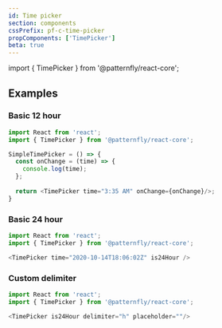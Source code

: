 ```yaml
---
id: Time picker
section: components
cssPrefix: pf-c-time-picker
propComponents: ['TimePicker']
beta: true
---
```


import { TimePicker } from '@patternfly/react-core';

## Examples
### Basic 12 hour
```js
import React from 'react';
import { TimePicker } from '@patternfly/react-core';

SimpleTimePicker = () => {
  const onChange = (time) => {
    console.log(time);
  };
  
  return <TimePicker time="3:35 AM" onChange={onChange}/>;
}
```

### Basic 24 hour
```js
import React from 'react';
import { TimePicker } from '@patternfly/react-core';

<TimePicker time="2020-10-14T18:06:02Z" is24Hour />
```

### Custom delimiter
```js
import React from 'react';
import { TimePicker } from '@patternfly/react-core';

<TimePicker is24Hour delimiter="h" placeholder=""/>
```
